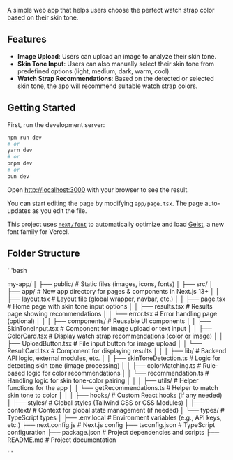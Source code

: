 A simple web app that helps users choose the perfect watch strap color based on their skin tone.

## Features

- **Image Upload**: Users can upload an image to analyze their skin tone.
- **Skin Tone Input**: Users can also manually select their skin tone from predefined options (light, medium, dark, warm, cool).
- **Watch Strap Recommendations**: Based on the detected or selected skin tone, the app will recommend suitable watch strap colors.


## Getting Started

First, run the development server:

```bash
npm run dev
# or
yarn dev
# or
pnpm dev
# or
bun dev
```

Open [http://localhost:3000](http://localhost:3000) with your browser to see the result.

You can start editing the page by modifying `app/page.tsx`. The page auto-updates as you edit the file.

This project uses [`next/font`](https://nextjs.org/docs/app/building-your-application/optimizing/fonts) to automatically optimize and load [Geist](https://vercel.com/font), a new font family for Vercel.

## Folder Structure

'''bash

my-app/
│
├── public/                  # Static files (images, icons, fonts)
│
├── src/
│   ├── app/                 # New app directory for pages & components in Next.js 13+
│   │   ├── layout.tsx       # Layout file (global wrapper, navbar, etc.)
│   │   ├── page.tsx         # Home page with skin tone input options
│   │   ├── results.tsx      # Results page showing recommendations
│   │   └── error.tsx        # Error handling page (optional)
│   │
│   ├── components/          # Reusable UI components
│   │   ├── SkinToneInput.tsx  # Component for image upload or text input
│   │   ├── ColorCard.tsx    # Display watch strap recommendations (color or image)
│   │   ├── UploadButton.tsx # File input button for image upload
│   │   └── ResultCard.tsx  # Component for displaying results
│   │
│   ├── lib/                 # Backend API logic, external modules, etc.
│   │   ├── skinToneDetection.ts # Logic for detecting skin tone (image processing)
│   │   ├── colorMatching.ts    # Rule-based logic for color recommendations
│   │   └── recommendation.ts  # Handling logic for skin tone-color pairing
│   │
│   ├── utils/               # Helper functions for the app
│   │   └── getRecommendations.ts # Helper to match skin tone to color
│   │
│   ├── hooks/               # Custom React hooks (if any needed)
│   ├── styles/              # Global styles (Tailwind CSS or CSS Modules)
│   ├── context/             # Context for global state management (if needed)
│   └── types/               # TypeScript types
│
├── .env.local               # Environment variables (e.g., API keys, etc.)
├── next.config.js           # Next.js config
├── tsconfig.json            # TypeScript configuration
├── package.json             # Project dependencies and scripts
├── README.md                # Project documentation

'''